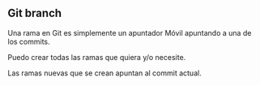 ## Git branch
Una rama en Git es simplemente un apuntador Móvil apuntando a una de los commits.

Puedo crear todas las ramas que quiera y/o necesite.

Las ramas nuevas que se crean apuntan al commit actual.